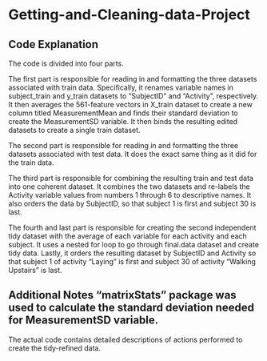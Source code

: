# Getting-and-Cleaning-data-Project
## Code Explanation

The code is divided into four parts.

The first part is responsible for reading in and formatting the three datasets associated with train data. Specifically, it renames variable names in subject_train and y_train datasets to “SubjectID” and “Activity”, respectively. It then averages the 561-feature vectors in X_train dataset to create a new column titled MeasurementMean and finds their standard deviation to create the MeasurementSD variable. It then binds the resulting edited datasets to create a single train dataset.

The second part is responsible for reading in and formatting the three datasets associated with test data. It does the exact same thing as it did for the train data.

The third part is responsible for combining the resulting train and test data into one coherent dataset. It combines the two datasets and re-labels the Activity variable values from numbers 1 through 6 to descriptive names. It also orders the data by SubjectID, so that subject 1 is first and subject 30 is last.

The fourth and last part is responsible for creating the second independent tidy dataset with the average of each variable for each activity and each subject. It uses a nested for loop to go through final.data dataset and create tidy data. Lastly, it orders the resulting dataset by SubjectID and Activity so that subject 1 of activity “Laying” is first and subject 30 of activity “Walking Upstairs” is last.

## Additional Notes “matrixStats” package was used to calculate the standard deviation needed for MeasurementSD variable.

The actual code contains detailed descriptions of actions performed to create the tidy-refined data.
